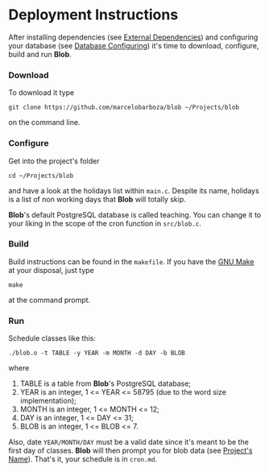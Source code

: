# Deployment Instructions

After installing dependencies (see [External Dependencies][1]) and configuring
your database (see [Database Configuring][2]) it's time to download, configure,
build and run **Blob**.

### Download

To download it type

```Shell
git clone https://github.com/marcelobarboza/blob ~/Projects/blob
```

on the command line.

### Configure

Get into the project's folder

```Shell
cd ~/Projects/blob
```

and have a look at the holidays list within `main.c`. Despite its name, holidays
is a list of non working days that **Blob** will totally skip.

**Blob**'s default PostgreSQL database is called teaching. You can change it to
your liking in the scope of the cron function in `src/blob.c`.

### Build

Build instructions can be found in the `makefile`. If you have the [GNU Make][3]
at your disposal, just type

```Shell
make
```

at the command prompt.

### Run

Schedule classes like this:

```Shell
./blob.o -t TABLE -y YEAR -m MONTH -d DAY -b BLOB
```

where

1. TABLE is a table from **Blob**'s PostgreSQL database;
2. YEAR is an integer, 1 <= YEAR <= 58795 (due to the word size implementation);
3. MONTH is an integer, 1 <= MONTH <= 12;
4. DAY is an integer, 1 <= DAY <= 31;
5. BLOB is an integer, 1 <= BLOB <= 7.

Also, date `YEAR/MONTH/DAY` must be a valid date since it's meant to be the
first day of classes. **Blob** will then prompt you for blob data (see
[Project's Name][1]). That's it, your schedule is in `cron.md`.

[1]: blob.md
[2]: database.md
[3]: https://www.gnu.org/software/make/
